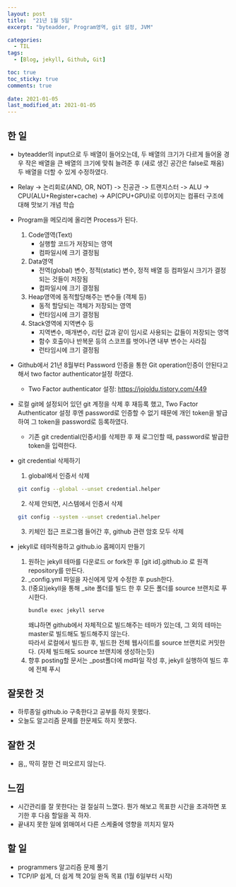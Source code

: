 ```yaml
---
layout: post
title:  "21년 1월 5일"
excerpt: "byteadder, Program영역, git 설정, JVM"

categories:
  - TIL
tags:
  - [Blog, jekyll, Github, Git]

toc: true
toc_sticky: true
comments: true
 
date: 2021-01-05
last_modified_at: 2021-01-05
---
```

## 한 일
- byteadder의 input으로 두 배열이 들어오는데, 두 배열의 크기가 다르게 들어올 경우 작은 배열을 큰 배열의 크기에 맞춰 늘려준 후 (새로 생긴 공간은 false로 채움) 두 배열을 더할 수 있게 수정하였다.
- Relay -> 논리회로(AND, OR, NOT) -> 진공관 -> 트랜지스터 -> ALU -> CPU(ALU+Register+cache) -> AP(CPU+GPU)로 이루어지는 컴퓨터 구조에 대해 맛보기 개념 학습
- Program을 메모리에 올리면 Process가 된다. 
    1. Code영역(Text)  
        - 실행할 코드가 저장되는 영역
        - 컴파일시에 크기 결정됨
    2. Data영역
        - 전역(global) 변수, 정적(static) 변수, 정적 배열 등 컴파일시 크기가 결정되는 것들이 저장됨
        - 컴파일시에 크기 결정됨
    3. Heap영역에 동적할당해주는 변수들 (객체 등)
        - 동적 할당되는 객체가 저장되는 영역
        - 런타임시에 크기 결정됨
    4. Stack영역에 지역변수 등 
        - 지역변수, 매개변수, 리턴 값과 같이 임시로 사용되는 값들이 저장되는 영역
        - 함수 호출이나 반복문 등의 스코프를 벗어나면 내부 변수는 사라짐
        - 런타임시에 크기 결정됨

- Github에서 21년 8월부터 Password 인증을 통한 Git operation인증이 안된다고 해서 two factor authenticator설정 하였다.
    - Two Factor authenticator 설정: https://jojoldu.tistory.com/449
- 로컬 git에 설정되어 있던 git 계정을 삭제 후 재등록 했고, Two Factor Authenticator 설정 후엔 password로 인증할 수 없기 때문에 개인 token을 발급하여 그 token을 password로 등록하였다.
    - 기존 git credential(인증서)를 삭제한 후 재 로그인할 때, password로 발급한 token을 입력한다.
- git credential 삭제하기
    1. global에서 인증서 삭제
    ```bash
    git config --global --unset credential.helper
    ```
    2. 삭제 안되면, 시스템에서 인증서 삭제
    ```bash
    git config --system --unset credential.helper
    ```
    3. 키체인 접근 프로그램 들어간 후, github 관련 암호 모두 삭제  
- jekyll로 테마적용하고 github.io 홈페이지 만들기
    1. 원하는 jekyll 테마를 다운로드 or fork한 후 [git id].github.io 로 원격 repository를 만든다.
    2. _config.yml 파일을 자신에게 맞게 수정한 후 push한다.
    3. (!중요)jekyll을 통해 _site 폴더를 빌드 한 후 모든 폴더를 source 브랜치로 푸시한다.  
        ```bash
        bundle exec jekyll serve
        ```
        왜냐하면 github에서 자체적으로 빌드해주는 테마가 있는데, 그 외의 테마는 master로 빌드해도 빌드해주지 않는다.  
        따라서 로컬에서 빌드한 후, 빌드한 전체 웹사이트를 source 브랜치로 커밋한다. (자체 빌드해도 source 브랜치에 생성하는듯)
    4. 향후 posting할 문서는 _post폴더에 md파일 작성 후, jekyll 실행하여 빌드 후에 전체 푸시

## 잘못한 것
- 하루종일 github.io 구축한다고 공부를 하지 못했다.
- 오늘도 알고리즘 문제를 한문제도 하지 못했다.

## 잘한 것
- 음,, 딱히 잘한 건 떠오르지 않는다. 

## 느낌
- 시간관리를 잘 못한다는 걸 절실히 느꼈다. 뭔가 해보고 목표한 시간을 초과하면 포기한 후 다음 할일을 꼭 하자.
- 끝내지 못한 일에 얽매여서 다른 스케줄에 영향을 끼치지 말자

## 할 일
- programmers 알고리즘 문제 풀기
- TCP/IP 쉽게, 더 쉽게 책 20일 완독 목표 (1월 6일부터 시작)